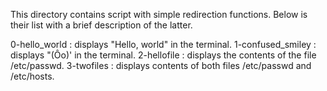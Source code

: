 This directory contains script with simple redirection functions. Below is their list with a brief description of the latter.

0-hello_world : displays "Hello, world" in the terminal.
1-confused_smiley : displays "(Ôo)' in the terminal.
2-hellofile : displays the contents of the file /etc/passwd.
3-twofiles : displays contents of both files /etc/passwd and /etc/hosts.
